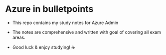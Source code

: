 # Azure in bulletpoints


- This repo contains my study notes for Azure Admin
- The notes are comprehensive and written with goal of covering all exam areas.

- Good luck & enjoy studying! ☕

